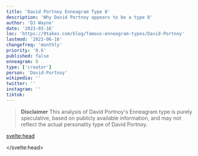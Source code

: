 ```yaml
---
title: 'David Portnoy Enneagram Type 8'
description: 'Why David Portnoy appears to be a type 8'
author: 'DJ Wayne'
date: '2023-03-16'
loc: 'https://9takes.com/blog/famous-enneagram-types/David-Portnoy'
lastmod: '2023-06-16'
changefreq: 'monthly'
priority: '0.6'
published: false
enneagram: 8
type: ['creator']
person: 'David-Portnoy'
wikipedia: ''
twitter: ''
instagram: ''
tiktok:
---
```


<!-- <script>
	import  PopCard  from "../../../lib/components/atoms/PopCard.svelte";
</script>
<div
	style="display: flex;
    justify-content: center;
    margin: 1rem 0;
	"
>
	<PopCard
		image={`/types/8s/${'David-Portnoy'}.webp`}
		showIcon={false}
		displayText="David Portnoy"
		subtext=""
	/>
</div> -->

> **Disclaimer** This analysis of David Portnoy's Enneagram type is purely speculative, based on publicly available information, and may not reflect the actual personality type of David Portnoy.

<p class="firstLetter"></p>

<svelte:head>

</svelte:head>

